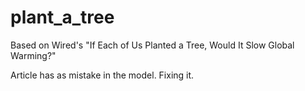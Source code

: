 # plant_a_tree
Based on Wired's "If Each of Us Planted a Tree, Would It Slow Global Warming?"

Article has as mistake in the model. Fixing it.

